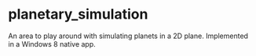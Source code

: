 planetary_simulation
====================

An area to play around with simulating planets in a 2D plane. Implemented in a Windows 8 native app.